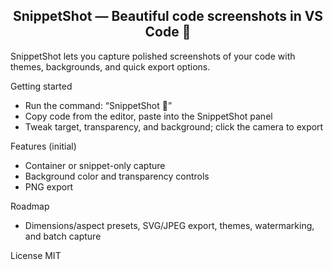 <h2 align="center">SnippetShot — Beautiful code screenshots in VS Code 📸</h2>

SnippetShot lets you capture polished screenshots of your code with themes, backgrounds, and quick export options.

Getting started
- Run the command: “SnippetShot 📸”
- Copy code from the editor, paste into the SnippetShot panel
- Tweak target, transparency, and background; click the camera to export

Features (initial)
- Container or snippet-only capture
- Background color and transparency controls
- PNG export

Roadmap
- Dimensions/aspect presets, SVG/JPEG export, themes, watermarking, and batch capture

License
MIT